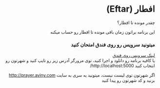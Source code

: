 <html>
  <body>
  <h1 dir="rtl"> افطار (Eftar)</h1>
    <div dir="rtl">
  چقدر مونده تا افطار؟

  این برنامه براتون زمان باقی مونده تا افطار رو حساب میکنه

  <h3>میتونید سرویس رو روی فندق امتحان کنید</h3>
  <a href="http://eftar-erfansaberi.fandogh.cloud"> لینک سرویس روی فندق </a>

  </br>
  یا کافیه برنامه رو دانلود و اجرا کنید، توی مرورگر آدرس زیر رو تایپ کنید
  و شهرتون رو انتخاب کنید
  http://localhost:5000/

  اگر شهرتون توی لیست نیست، میتونید یه سری به سایت http://prayer.aviny.com بزنید و کد شهرتون رو پیدا کنید
  </div>
  </body
</html>
